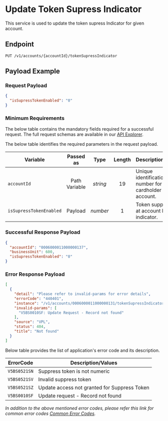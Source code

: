 # Update Token Supress Indicator

This service is used to update the token supress Indicator for given account.

## Endpoint

`PUT /v1/accounts/{accountId}/tokenSupressIndicator`

## Payload Example

### Request Payload

```json
{
  "isSupressTokenEnabled": "0"
}
```

### Minimum Requirements

The below table contains the mandatory fields required for a successful request. The full request schemas are available in our [API Explorer](../api/?type=put&path=/v1/accounts/{accountId}/tokenSupressIndicator).

The below table identifies the required parameters in the request payload.

| Variable | Passed as | Type | Length | Description/Values |
| -------- | :-------: | :--: | :------------: | ------------------ |
| `accountId` | Path Variable | *string* | 19 | Unique identification number for cardholder billing account. | 
| `isSupressTokenEnabled` | Payload | *number* | 1 | Token suppression at account level indicator. | 


### Successful Response Payload

```json
{
  "accountId": "0006000011000000137",
  "businessUnit": 600,
  "isSupressTokenEnabled": "0"
}
```

### Error Response Payload

```json
[
  {
    "detail": "Please refer to invalid-params for error details",
    "errorCode": "440401",
    "instance": "/v1/accounts/0006000011000000131/tokenSupressIndicator",
    "invalid-params": [
      "V5BS0010SF: Update Request - Record not found"
    ],
    "source": "VPL",
    "status": 404,
    "title": "Not found"
  }
]
```

Below table provides the list of application's error code and its description.

| ErrorCode |  Description/Values |
| --------  | ------------------ |
| `V5BS0521SN` | Suppress token is not numeric |        
| `V5BS0521SV` | Invalid suppress token | 
| `V5BS0521SZ` | Update access not granted for Suppress Token | 
| `V5BS0010SF` | Update request - Record not found | 

*In addition to the above mentioned error codes, please refer this link for common error codes [Common Error Codes](..docs/?path=docs/common-error-codes.md).*
